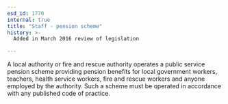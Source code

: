 ```yaml
---
esd_id: 1770
internal: true
title: "Staff - pension scheme"
history: >-
  Added in March 2016 review of legislation

---
```


A local authority or fire and rescue authority operates a public service pension scheme providing pension benefits for local government workers, teachers, health service workers, fire and rescue workers and anyone employed by the authority.  Such a scheme must be operated in accordance with any published code of practice.

